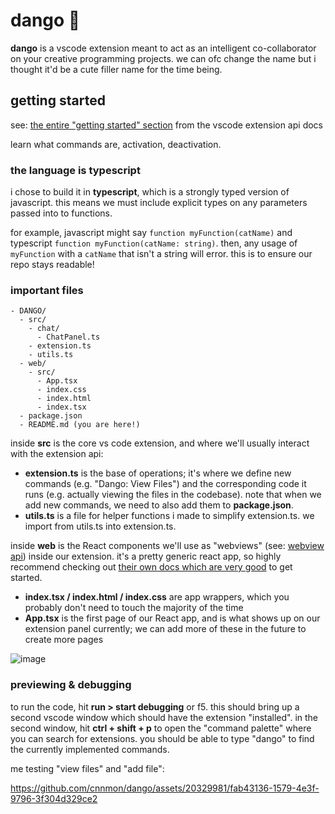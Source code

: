 # dango 🍡

**dango** is a vscode extension meant to act as an intelligent co-collaborator on your creative programming projects. we can ofc change the name but i thought it'd be a cute filler name for the time being.

## getting started
see: [the entire "getting started" section](https://code.visualstudio.com/api/get-started/your-first-extension) from the vscode extension api docs

learn what commands are, activation, deactivation.

### the language is typescript

i chose to build it in **typescript**, which is a strongly typed version of javascript. this means we must include explicit types on any parameters passed into to functions.

for example, javascript might say `function myFunction(catName)` and typescript `function myFunction(catName: string)`. then, any usage of `myFunction` with a `catName` that isn't a string will error. this is to ensure our repo stays readable!

### important files

```
- DANGO/
  - src/
    - chat/
      - ChatPanel.ts
    - extension.ts
    - utils.ts
  - web/
    - src/
      - App.tsx
      - index.css
      - index.html
      - index.tsx
  - package.json
  - README.md (you are here!)
```

inside **src** is the core vs code extension, and where we'll usually interact with the extension api:

- **extension.ts** is the base of operations; it's where we define new commands (e.g. "Dango: View Files") and the corresponding code it runs (e.g. actually viewing the files in the codebase). note that when we add new commands, we need to also add them to **package.json**.
- **utils.ts** is a file for helper functions i made to simplify extension.ts. we import from utils.ts into extension.ts.

inside **web** is the React components we'll use as "webviews" (see: [webview api](https://code.visualstudio.com/api/extension-guides/webview)) inside our extension. it's a pretty generic react app, so highly recommend checking out [their own docs which are very good](https://react.dev/learn) to get started.

- **index.tsx / index.html / index.css** are app wrappers, which you probably don't need to touch the majority of the time
- **App.tsx** is the first page of our React app, and is what shows up on our extension panel currently; we can add more of these in the future to create more pages

![image](https://github.com/cnnmon/dango/assets/20329981/b2c5f540-e6bb-4f9c-8450-b24d750dd170)

### previewing & debugging

to run the code, hit **run > start debugging** or f5. this should bring up a second vscode window which should have the extension "installed". in the second window, hit **ctrl + shift + p** to open the "command palette" where you can search for extensions. you should be able to type "dango" to find the currently implemented commands.

me testing "view files" and "add file":

https://github.com/cnnmon/dango/assets/20329981/fab43136-1579-4e3f-9796-3f304d329ce2
